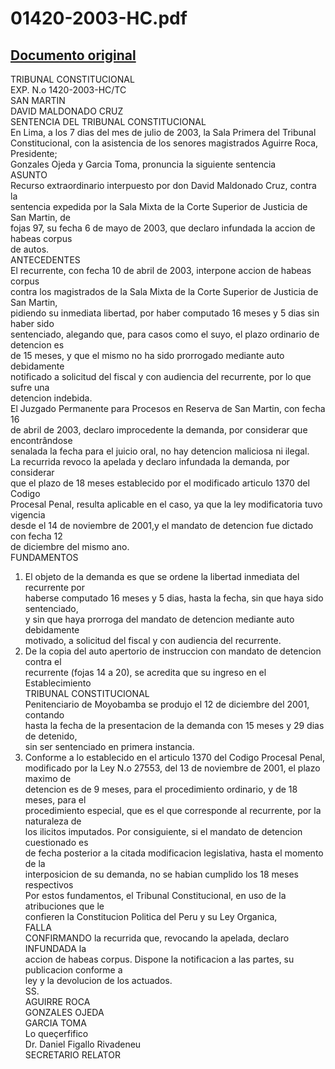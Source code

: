 
01420-2003-HC.pdf
=================
  
[Documento original](https://tc.gob.pe/jurisprudencia/2003/01420-2003-HC.pdf)  
---  
TRIBUNAL CONSTITUCIONAL  
EXP. N.o 1420-2003-HC/TC  
SAN MARTIN  
DAVID MALDONADO CRUZ  
SENTENCIA DEL TRIBUNAL CONSTITUCIONAL  
En Lima, a los 7 dias del mes de julio de 2003, la Sala Primera del Tribunal  
Constitucional, con la asistencia de los senores magistrados Aguirre Roca, Presidente;  
Gonzales Ojeda y Garcia Toma, pronuncia la siguiente sentencia  
ASUNTO  
Recurso extraordinario interpuesto por don David Maldonado Cruz, contra la  
sentencia expedida por la Sala Mixta de la Corte Superior de Justicia de San Martin, de  
fojas 97, su fecha 6 de mayo de 2003, que declaro infundada la accion de habeas corpus  
de autos.  
ANTECEDENTES  
El recurrente, con fecha 10 de abril de 2003, interpone accion de habeas corpus  
contra los magistrados de la Sala Mixta de la Corte Superior de Justicia de San Martin,  
pidiendo su inmediata libertad, por haber computado 16 meses y 5 dias sin haber sido  
sentenciado, alegando que, para casos como el suyo, el plazo ordinario de detencion es  
de 15 meses, y que el mismo no ha sido prorrogado mediante auto debidamente  
notificado a solicitud del fiscal y con audiencia del recurrente, por lo que sufre una  
detencion indebida.  
El Juzgado Permanente para Procesos en Reserva de San Martin, con fecha 16  
de abril de 2003, declaro improcedente la demanda, por considerar que encontrândose  
senalada la fecha para el juicio oral, no hay detencion maliciosa ni ilegal.  
La recurrida revoco la apelada y declaro infundada la demanda, por considerar  
que el plazo de 18 meses establecido por el modificado articulo 1370 del Codigo  
Procesal Penal, resulta aplicable en el caso, ya que la ley modificatoria tuvo vigencia  
desde el 14 de noviembre de 2001,y el mandato de detencion fue dictado con fecha 12  
de diciembre del mismo ano.  
FUNDAMENTOS  
1. El objeto de la demanda es que se ordene la libertad inmediata del recurrente por  
haberse computado 16 meses y 5 dias, hasta la fecha, sin que haya sido sentenciado,  
y sin que haya prorroga del mandato de detencion mediante auto debidamente  
motivado, a solicitud del fiscal y con audiencia del recurrente.  
2. De la copia del auto apertorio de instruccion con mandato de detencion contra el  
recurrente (fojas 14 a 20), se acredita que su ingreso en el Establecimiento  
TRIBUNAL CONSTITUCIONAL  
Penitenciario de Moyobamba se produjo el 12 de diciembre del 2001, contando  
hasta la fecha de la presentacion de la demanda con 15 meses y 29 dias de detenido,  
sin ser sentenciado en primera instancia.  
3. Conforme a lo establecido en el articulo 1370 del Codigo Procesal Penal,  
modificado por la Ley N.o 27553, del 13 de noviembre de 2001, el plazo maximo de  
detencion es de 9 meses, para el procedimiento ordinario, y de 18 meses, para el  
procedimiento especial, que es el que corresponde al recurrente, por la naturaleza de  
los ilicitos imputados. Por consiguiente, si el mandato de detencion cuestionado es  
de fecha posterior a la citada modificacion legislativa, hasta el momento de la  
interposicion de su demanda, no se habian cumplido los 18 meses respectivos  
Por estos fundamentos, el Tribunal Constitucional, en uso de la atribuciones que le  
confieren la Constitucion Politica del Peru y su Ley Organica,  
FALLA  
CONFIRMANDO la recurrida que, revocando la apelada, declaro INFUNDADA la  
accion de habeas corpus. Dispone la notificacion a las partes, su publicacion conforme a  
ley y la devolucion de los actuados.  
SS.  
AGUIRRE ROCA  
GONZALES OJEDA  
GARCIA TOMA  
Lo queçerfifico  
Dr. Daniel Figallo Rivadeneu  
SECRETARIO RELATOR